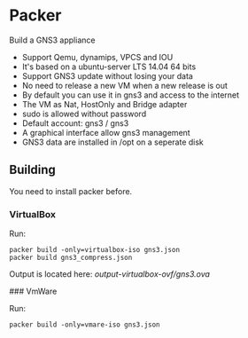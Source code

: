 # Packer

Build a GNS3 appliance

* Support Qemu, dynamips, VPCS and IOU
* It's based on a ubuntu-server LTS 14.04 64 bits
* Support GNS3 update without losing your data
* No need to release a new VM when a new release is out
* By default you can use it in gns3 and access to the internet
* The VM as Nat, HostOnly and Bridge adapter
* sudo is allowed without password
* Default account: gns3 / gns3
* A graphical interface allow gns3 management
* GNS3 data are installed in /opt on a seperate disk

## Building 

You need to install packer before.

### VirtualBox

Run:
```
packer build -only=virtualbox-iso gns3.json
packer build gns3_compress.json
```

Output is located here: *output-virtualbox-ovf/gns3.ova*

### VmWare

Run:
```
packer build -only=vmare-iso gns3.json
```
